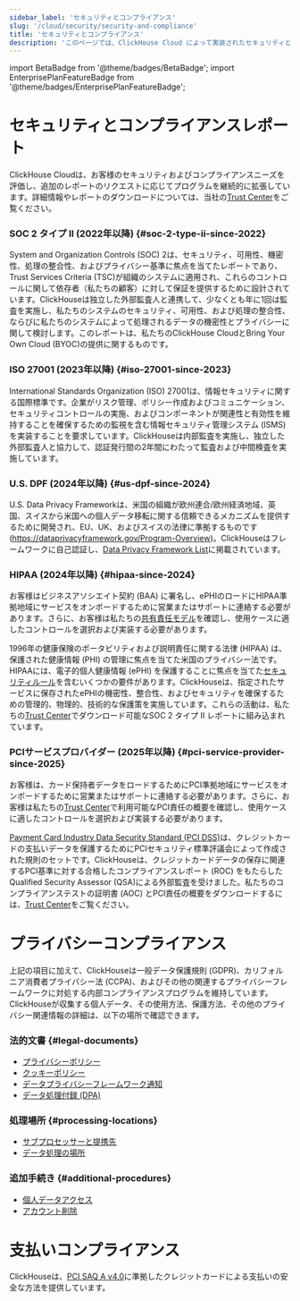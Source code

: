 ```yaml
---
sidebar_label: 'セキュリティとコンプライアンス'
slug: '/cloud/security/security-and-compliance'
title: 'セキュリティとコンプライアンス'
description: 'このページでは、ClickHouse Cloud によって実装されたセキュリティとコンプライアンス対策について説明します。'
---
```


import BetaBadge from '@theme/badges/BetaBadge';
import EnterprisePlanFeatureBadge from '@theme/badges/EnterprisePlanFeatureBadge';


# セキュリティとコンプライアンスレポート
ClickHouse Cloudは、お客様のセキュリティおよびコンプライアンスニーズを評価し、追加のレポートのリクエストに応じてプログラムを継続的に拡張しています。詳細情報やレポートのダウンロードについては、当社の[Trust Center](https://trust.clickhouse.com)をご覧ください。

### SOC 2 タイプ II (2022年以降) {#soc-2-type-ii-since-2022}

System and Organization Controls (SOC) 2は、セキュリティ、可用性、機密性、処理の整合性、およびプライバシー基準に焦点を当てたレポートであり、Trust Services Criteria (TSC)が組織のシステムに適用され、これらのコントロールに関して依存者（私たちの顧客）に対して保証を提供するために設計されています。ClickHouseは独立した外部監査人と連携して、少なくとも年に1回は監査を実施し、私たちのシステムのセキュリティ、可用性、および処理の整合性、ならびに私たちのシステムによって処理されるデータの機密性とプライバシーに関して検討します。このレポートは、私たちのClickHouse CloudとBring Your Own Cloud (BYOC)の提供に関するものです。

### ISO 27001 (2023年以降) {#iso-27001-since-2023}

International Standards Organization (ISO) 27001は、情報セキュリティに関する国際標準です。企業がリスク管理、ポリシー作成およびコミュニケーション、セキュリティコントロールの実施、およびコンポーネントが関連性と有効性を維持することを確保するための監視を含む情報セキュリティ管理システム (ISMS)を実装することを要求しています。ClickHouseは内部監査を実施し、独立した外部監査人と協力して、認証発行間の2年間にわたって監査および中間検査を実施しています。

### U.S. DPF (2024年以降) {#us-dpf-since-2024}

U.S. Data Privacy Frameworkは、米国の組織が欧州連合/欧州経済地域、英国、スイスから米国への個人データ移転に関する信頼できるメカニズムを提供するために開発され、EU、UK、およびスイスの法律に準拠するものです (https://dataprivacyframework.gov/Program-Overview)。ClickHouseはフレームワークに自己認証し、[Data Privacy Framework List](https://dataprivacyframework.gov/list)に掲載されています。

### HIPAA (2024年以降) {#hipaa-since-2024}

<EnterprisePlanFeatureBadge feature="HIPAA" support="true"/>

お客様はビジネスアソシエイト契約 (BAA) に署名し、ePHIのロードにHIPAA準拠地域にサービスをオンボードするために営業またはサポートに連絡する必要があります。さらに、お客様は私たちの[共有責任モデル](/cloud/security/shared-responsibility-model)を確認し、使用ケースに適したコントロールを選択および実装する必要があります。

1996年の健康保険のポータビリティおよび説明責任に関する法律 (HIPAA) は、保護された健康情報 (PHI) の管理に焦点を当てた米国のプライバシー法です。HIPAAには、電子的個人健康情報 (ePHI) を保護することに焦点を当てた[セキュリティルール](https://www.hhs.gov/hipaa/for-professionals/security/index.html)を含むいくつかの要件があります。ClickHouseは、指定されたサービスに保存されたePHIの機密性、整合性、およびセキュリティを確保するための管理的、物理的、技術的な保護策を実施しています。これらの活動は、私たちの[Trust Center](https://trust.clickhouse.com)でダウンロード可能なSOC 2 タイプ II レポートに組み込まれています。

### PCIサービスプロバイダー (2025年以降) {#pci-service-provider-since-2025}

<EnterprisePlanFeatureBadge feature="PCI compliance" support="true"/>

お客様は、カード保持者データをロードするためにPCI準拠地域にサービスをオンボードするために営業またはサポートに連絡する必要があります。さらに、お客様は私たちの[Trust Center](https://trust.clickhouse.com)で利用可能なPCI責任の概要を確認し、使用ケースに適したコントロールを選択および実装する必要があります。

[Payment Card Industry Data Security Standard (PCI DSS)](https://www.pcisecuritystandards.org/standards/pci-dss/)は、クレジットカードの支払いデータを保護するためにPCIセキュリティ標準評議会によって作成された規則のセットです。ClickHouseは、クレジットカードデータの保存に関連するPCI基準に対する合格したコンプライアンスレポート (ROC) をもたらしたQualified Security Assessor (QSA)による外部監査を受けました。私たちのコンプライアンステストの証明書 (AOC) とPCI責任の概要をダウンロードするには、[Trust Center](https://trust.clickhouse.com)をご覧ください。


# プライバシーコンプライアンス

上記の項目に加えて、ClickHouseは一般データ保護規則 (GDPR)、カリフォルニア消費者プライバシー法 (CCPA)、およびその他の関連するプライバシーフレームワークに対処する内部コンプライアンスプログラムを維持しています。ClickHouseが収集する個人データ、その使用方法、保護方法、その他のプライバシー関連情報の詳細は、以下の場所で確認できます。

### 法的文書 {#legal-documents}

- [プライバシーポリシー](https://clickhouse.com/legal/privacy-policy)
- [クッキーポリシー](https://clickhouse.com/legal/cookie-policy)
- [データプライバシーフレームワーク通知](https://clickhouse.com/legal/data-privacy-framework)
- [データ処理付録 (DPA)](https://clickhouse.com/legal/agreements/data-processing-addendum)

### 処理場所 {#processing-locations}

- [サブプロセッサーと提携先](https://clickhouse.com/legal/agreements/subprocessors)
- [データ処理の場所](https://trust.clickhouse.com) 

### 追加手続き {#additional-procedures}

- [個人データアクセス](/cloud/security/personal-data-access)
- [アカウント削除](/cloud/manage/close_account)


# 支払いコンプライアンス

ClickHouseは、[PCI SAQ A v4.0](https://www.pcisecuritystandards.org/document_library/)に準拠したクレジットカードによる支払いの安全な方法を提供しています。
